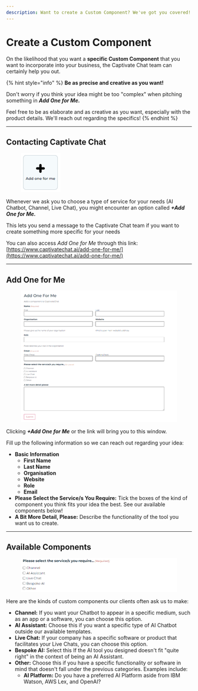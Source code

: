 ```yaml
---
description: Want to create a Custom Component? We've got you covered!
---
```


# Create a Custom Component

On the likelihood that you want a **specific Custom Component** that you want to incorporate into your business, the Captivate Chat team can certainly help you out.&#x20;



{% hint style="info" %}
**Be as precise and creative as you want!**

Don't worry if you think your idea might be too "complex" when pitching something in _**Add One for Me.**_&#x20;

Feel free to be as elaborate and as creative as you want, especially with the product details. We'll reach out regarding the specifics!&#x20;
{% endhint %}

***

## Contacting Captivate Chat&#x20;

<figure><img src="../.gitbook/assets/image (50).png" alt=""><figcaption></figcaption></figure>

Whenever we ask you to choose a type of service for your needs (AI Chatbot, Channel, Live Chat), you might encounter an option called _**+Add One for Me.**_&#x20;

This lets you send a message to the Captivate Chat team if you want to create something more specific for your needs

You can also access _Add One for Me_ through this link: [https://www.captivatechat.ai/add-one-for-me/](https://www.captivatechat.ai/add-one-for-me/)

***

## Add One for Me

<figure><img src="../.gitbook/assets/image (122).png" alt=""><figcaption></figcaption></figure>

Clicking _**+Add One for Me**_ or the link will bring you to this window.

Fill up the following information so we can reach out regarding your idea:

* **Basic Information**
  * **First Name**
  * **Last Name**
  * **Organisation**
  * **Website**
  * **Role**
  * **Email**
* **Please Select the Service/s You Require:** Tick the boxes of the kind of component you think fits your idea the best. See our available components below!
* **A Bit More Detail, Please:** Describe the functionality of the tool you want us to create.&#x20;

***

## Available Components

<figure><img src="../.gitbook/assets/image (49).png" alt=""><figcaption></figcaption></figure>

Here are the kinds of custom components our clients often ask us to make:

* **Channel:** If you want your Chatbot to appear in a specific medium, such as an app or a software, you can choose this option.
* **AI Assistant:** Choose this if you want a specific type of AI Chatbot outside our available templates.
* **Live Chat:** If your company has a specific software or product that facilitates your Live Chats, you can choose this option.
* **Bespoke AI:** Select this If the AI tool you designed doesn't fit "quite right" in the context of being an AI Assistant.
* **Other:** Choose this if you have a specific functionality or software in mind that doesn't fall under the previous categories. Examples include:
  * **AI Platform:** Do you have a preferred AI Platform aside from IBM Watson, AWS Lex, and OpenAI?&#x20;
